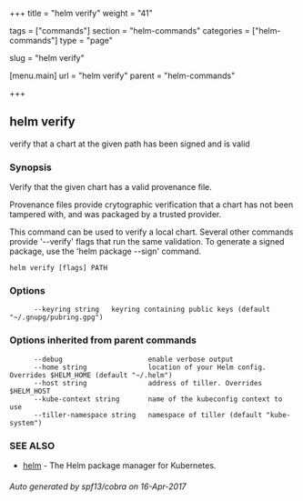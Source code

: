 +++
title = "helm verify"
weight = "41"

tags = ["commands"]
section = "helm-commands"
categories = ["helm-commands"]
type = "page"

slug = "helm verify"

[menu.main]
  url = "helm verify"
  parent = "helm-commands"

+++

## helm verify

verify that a chart at the given path has been signed and is valid

### Synopsis



Verify that the given chart has a valid provenance file.

Provenance files provide crytographic verification that a chart has not been
tampered with, and was packaged by a trusted provider.

This command can be used to verify a local chart. Several other commands provide
'--verify' flags that run the same validation. To generate a signed package, use
the 'helm package --sign' command.


```
helm verify [flags] PATH
```

### Options

```
      --keyring string   keyring containing public keys (default "~/.gnupg/pubring.gpg")
```

### Options inherited from parent commands

```
      --debug                     enable verbose output
      --home string               location of your Helm config. Overrides $HELM_HOME (default "~/.helm")
      --host string               address of tiller. Overrides $HELM_HOST
      --kube-context string       name of the kubeconfig context to use
      --tiller-namespace string   namespace of tiller (default "kube-system")
```

### SEE ALSO
* [helm](helm.md)	 - The Helm package manager for Kubernetes.

###### Auto generated by spf13/cobra on 16-Apr-2017
